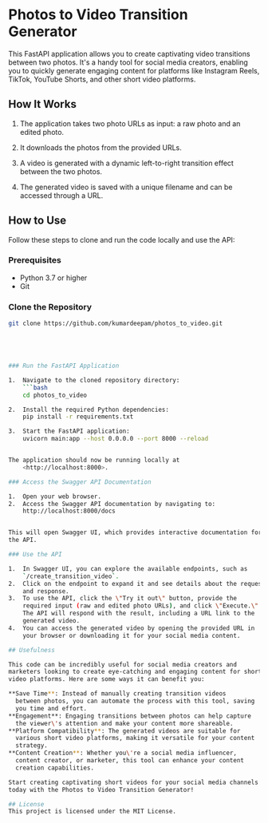 # Photos to Video Transition Generator

This FastAPI application allows you to create captivating video transitions between two photos. It's a handy tool for social media creators, enabling you to quickly generate engaging content for platforms like Instagram Reels, TikTok, YouTube Shorts, and other short video platforms.

## How It Works

1. The application takes two photo URLs as input: a raw photo and an edited photo.

2. It downloads the photos from the provided URLs.

3. A video is generated with a dynamic left-to-right transition effect between the two photos.

4. The generated video is saved with a unique filename and can be accessed through a URL.

## How to Use

Follow these steps to clone and run the code locally and use the API:

### Prerequisites

- Python 3.7 or higher
- Git

### Clone the Repository

````bash
git clone https://github.com/kumardeepam/photos_to_video.git





### Run the FastAPI Application

1.  Navigate to the cloned repository directory:
    ```bash
    cd photos_to_video

2.  Install the required Python dependencies:
    pip install -r requirements.txt

3.  Start the FastAPI application:
    uvicorn main:app --host 0.0.0.0 --port 8000 --reload


The application should now be running locally at
    <http://localhost:8000>.

### Access the Swagger API Documentation

1.  Open your web browser.
2.  Access the Swagger API documentation by navigating to:
    http://localhost:8000/docs


This will open Swagger UI, which provides interactive documentation for
the API.

### Use the API

1.  In Swagger UI, you can explore the available endpoints, such as
    `/create_transition_video`.
2.  Click on the endpoint to expand it and see details about the request
    and response.
3.  To use the API, click the \"Try it out\" button, provide the
    required input (raw and edited photo URLs), and click \"Execute.\"
    The API will respond with the result, including a URL link to the
    generated video.
4.  You can access the generated video by opening the provided URL in
    your browser or downloading it for your social media content.

## Usefulness

This code can be incredibly useful for social media creators and
marketers looking to create eye-catching and engaging content for short
video platforms. Here are some ways it can benefit you:

**Save Time**: Instead of manually creating transition videos
  between photos, you can automate the process with this tool, saving
  you time and effort.
**Engagement**: Engaging transitions between photos can help capture
  the viewer\'s attention and make your content more shareable.
**Platform Compatibility**: The generated videos are suitable for
  various short video platforms, making it versatile for your content
  strategy.
**Content Creation**: Whether you\'re a social media influencer,
  content creator, or marketer, this tool can enhance your content
  creation capabilities.

Start creating captivating short videos for your social media channels
today with the Photos to Video Transition Generator!

## License
This project is licensed under the MIT License.
````
